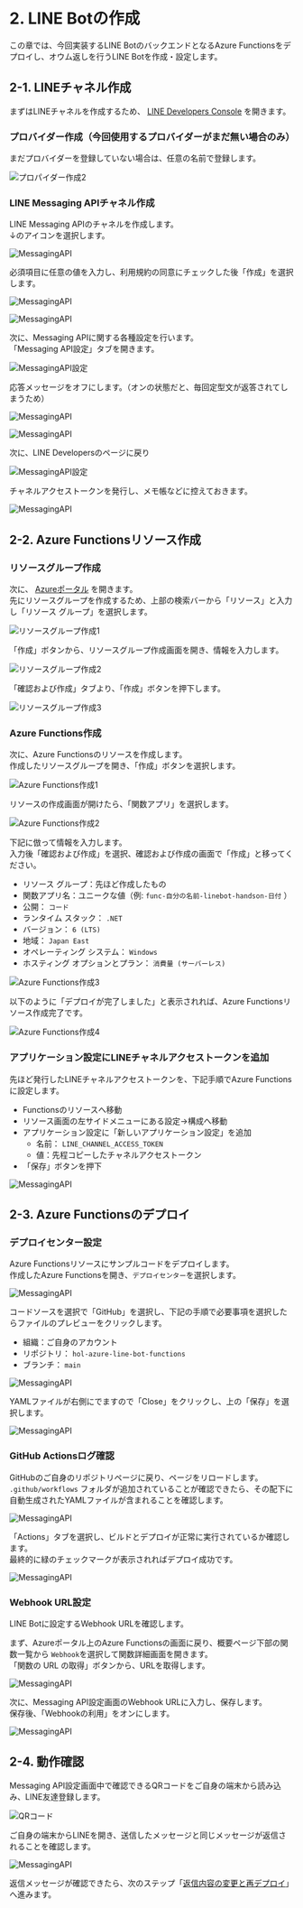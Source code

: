 # 2. LINE Botの作成
この章では、今回実装するLINE BotのバックエンドとなるAzure Functionsをデプロイし、オウム返しを行うLINE Botを作成・設定します。

## 2-1. LINEチャネル作成
まずはLINEチャネルを作成するため、 [LINE Developers Console](https://developers.line.biz/console/) を開きます。  

### プロバイダー作成（今回使用するプロバイダーがまだ無い場合のみ）
まだプロバイダーを登録していない場合は、任意の名前で登録します。

![プロパイダー作成2](images/create_provider2.png)

### LINE Messaging APIチャネル作成
LINE Messaging APIのチャネルを作成します。  
↓のアイコンを選択します。

![MessagingAPI](images/messaging_api_1.png)

必須項目に任意の値を入力し、利用規約の同意にチェックした後「作成」を選択します。

![MessagingAPI](images/messaging_api_10.png)

![MessagingAPI](images/messaging_api_11.png)

次に、Messaging APIに関する各種設定を行います。  
「Messaging API設定」タブを開きます。

![MessagingAPI設定](images/messaging_api_settings.png)

応答メッセージをオフにします。（オンの状態だと、毎回定型文が返答されてしまうため）

![MessagingAPI](images/messaging_api_3.png)

![MessagingAPI](images/messaging_api_12.png)

次に、LINE Developersのページに戻り

![MessagingAPI設定](images/messaging_api_13.png)

チャネルアクセストークンを発行し、メモ帳などに控えておきます。

![MessagingAPI](images/messaging_api_5.png)

## 2-2. Azure Functionsリソース作成
### リソースグループ作成
次に、 [Azureポータル](https://portal.azure.com) を開きます。  
先にリソースグループを作成するため、上部の検索バーから「リソース」と入力し「リソース グループ」を選択します。

![リソースグループ作成1](images/create_resourcegroup_1.png)

「作成」ボタンから、リソースグループ作成画面を開き、情報を入力します。

![リソースグループ作成2](images/create_resourcegroup_4.png)

「確認および作成」タブより、「作成」ボタンを押下します。

![リソースグループ作成3](images/create_resourcegroup_3.png)

### Azure Functions作成
次に、Azure Functionsのリソースを作成します。  
作成したリソースグループを開き、「作成」ボタンを選択します。

![Azure Functions作成1](images/create_functions_1.png)

リソースの作成画面が開けたら、「関数アプリ」を選択します。

![Azure Functions作成2](images/create_functions_2.png)

下記に倣って情報を入力します。  
入力後「確認および作成」を選択、確認および作成の画面で「作成」と移ってください。

- リソース グループ：先ほど作成したもの
- 関数アプリ名：ユニークな値（例: `func-自分の名前-linebot-handson-日付` ）
- 公開： `コード`
- ランタイム スタック： `.NET`
- バージョン： `6 (LTS)`
- 地域： `Japan East`
- オペレーティング システム： `Windows`
- ホスティング オプションとプラン： `消費量 (サーバーレス)`

![Azure Functions作成3](images/create_functions_5.png)

以下のように「デプロイが完了しました」と表示されれば、Azure Functionsリソース作成完了です。

![Azure Functions作成4](images/create_functions_4.png)

### アプリケーション設定にLINEチャネルアクセストークンを追加
先ほど発行したLINEチャネルアクセストークンを、下記手順でAzure Functionsに設定します。

- Functionsのリソースへ移動
- リソース画面の左サイドメニューにある設定→構成へ移動
- アプリケーション設定に「新しいアプリケーション設定」を追加
  - 名前： `LINE_CHANNEL_ACCESS_TOKEN`
  - 値：先程コピーしたチャネルアクセストークン
- 「保存」ボタンを押下

![MessagingAPI](images/messaging_api_6.png)

## 2-3. Azure Functionsのデプロイ
### デプロイセンター設定
Azure Functionsリソースにサンプルコードをデプロイします。  
作成したAzure Functionsを開き、`デプロイセンター`を選択します。

![MessagingAPI](images/deploy_functions_1.png)

コードソースを選択で「GitHub」を選択し、下記の手順で必要事項を選択したらファイルのプレビューをクリックします。

 - 組織：ご自身のアカウント
 - リポジトリ： `hol-azure-line-bot-functions`
 - ブランチ： `main`

![MessagingAPI](images/deploy_functions_2.png)

YAMLファイルが右側にでますので「Close」をクリックし、上の「保存」を選択します。

![MessagingAPI](images/deploy_functions_3.png)

### GitHub Actionsログ確認
GitHubのご自身のリポジトリページに戻り、ページをリロードします。  
`.github/workflows` フォルダが追加されていることが確認できたら、その配下に自動生成されたYAMLファイルが含まれることを確認します。

![MessagingAPI](images/deploy_functions_4.png)

「Actions」タブを選択し、ビルドとデプロイが正常に実行されているか確認します。  
最終的に緑のチェックマークが表示されればデプロイ成功です。

![MessagingAPI](images/deploy_functions_5.png)

### Webhook URL設定
LINE Botに設定するWebhook URLを確認します。

まず、Azureポータル上のAzure Functionsの画面に戻り、概要ページ下部の関数一覧から `Webhook`を選択して関数詳細画面を開きます。  
「関数の URL の取得」ボタンから、URLを取得します。

![MessagingAPI](images/messaging_api_8.png)

次に、Messaging API設定画面のWebhook URLに入力し、保存します。  
保存後、「Webhookの利用」をオンにします。

![MessagingAPI](images/messaging_api_9.png)

## 2-4. 動作確認
Messaging API設定画面中で確認できるQRコードをご自身の端末から読み込み、LINE友達登録します。

![QRコード](images/line-bot-qr.png)

ご自身の端末からLINEを開き、送信したメッセージと同じメッセージが返信されることを確認します。

![MessagingAPI](images/line_1.png)

返信メッセージが確認できたら、次のステップ「[返信内容の変更と再デプロイ](/docs/3-reply-redeploy.md)」へ進みます。
